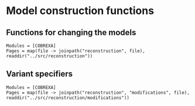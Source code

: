# Model construction functions

## Functions for changing the models

```@autodocs
Modules = [COBREXA]
Pages = map(file -> joinpath("reconstruction", file), readdir("../src/reconstruction"))
```

## Variant specifiers

```@autodocs
Modules = [COBREXA]
Pages = map(file -> joinpath("reconstruction", "modifications", file), readdir("../src/reconstruction/modifications"))
```
